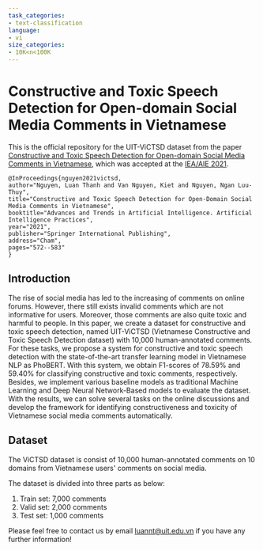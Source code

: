 ```yaml
---
task_categories:
- text-classification
language:
- vi
size_categories:
- 10K<n<100K
---
```


# Constructive and Toxic Speech Detection for Open-domain Social Media Comments in Vietnamese
This is the official repository for the UIT-ViCTSD dataset from the paper [Constructive and Toxic Speech Detection for Open-domain Social Media Comments in Vietnamese](https://arxiv.org/pdf/2103.10069.pdf), which was accepted at the [IEA/AIE 2021](https://ieaaie2021.wordpress.com/list-of-accepted-papers/).

```
@InProceedings{nguyen2021victsd,
author="Nguyen, Luan Thanh and Van Nguyen, Kiet and Nguyen, Ngan Luu-Thuy",
title="Constructive and Toxic Speech Detection for Open-Domain Social Media Comments in Vietnamese",
booktitle="Advances and Trends in Artificial Intelligence. Artificial Intelligence Practices",
year="2021",
publisher="Springer International Publishing",
address="Cham",
pages="572--583"
}
```

## Introduction

The rise of social media has led to the increasing of comments on online forums. However, there still exists invalid comments which are not informative for users. Moreover, those comments are also quite toxic and harmful to people. In this paper, we create a dataset for constructive and toxic speech detection, named UIT-ViCTSD (Vietnamese Constructive and Toxic Speech Detection dataset) with 10,000 human-annotated comments. For these tasks, we propose a system for constructive and toxic speech detection with the state-of-the-art transfer learning model in Vietnamese NLP as PhoBERT. With this system, we obtain F1-scores of 78.59% and 59.40% for classifying constructive and toxic comments, respectively. Besides, we implement various baseline models as traditional Machine Learning and Deep Neural Network-Based models to evaluate the dataset. With the results, we can solve several tasks on the online discussions and develop the framework for identifying constructiveness and toxicity of Vietnamese social media comments automatically.

## Dataset
The ViCTSD dataset is consist of 10,000 human-annotated comments on 10 domains from Vietnamese users' comments on social media.

The dataset is divided into three parts as below:
1. Train set: 7,000 comments
2. Valid set: 2,000 comments
3. Test set: 1,000 comments

Please feel free to contact us by email luannt@uit.edu.vn if you have any further information!